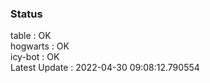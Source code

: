 ### Status


table : OK  
hogwarts : OK  
icy-bot : OK  
Latest Update : 2022-04-30 09:08:12.790554

